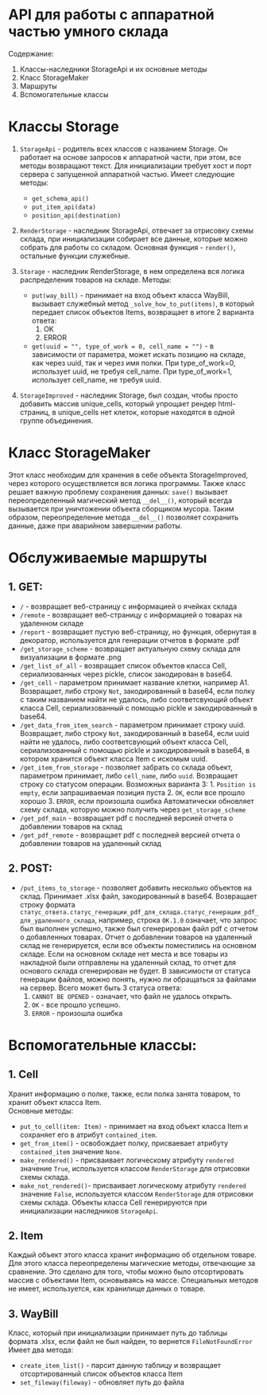 # API для работы с аппаратной частью умного склада
Содержание:  
1. Классы-наследники StorageApi и их основные методы
2. Класс StorageMaker
3. Маршруты
4. Вспомогательные классы
  
  # Классы Storage
  1. `StorageApi` - родитель всех классов с названием Storage. 
  Он работает на основе запросов к аппаратной части, при этом, все методы возвращают текст.
  Для инициализации требует хост и порт сервера с запущенной аппаратной частью.
  Имеет следующие методы:
      * `get_schema_api()`
      * `put_item_api(data)`
      * `position_api(destination)  `
  
  2. `RenderStorage` - наследник StorageApi, отвечает за отрисовку схемы склада, при инициализации собирает все данные, которые можно собрать для работы со складом.
  Основная функция - `render()`, остальные функции служебные. 
 
  3. `Storage` - наследник RenderStorage, в нем определена вся логика распределения товаров на складе.
  Методы:
  
      * `put(way_bill)` - принимает на вход объект класса WayBill, вызывает служебный метод 
      `_solve_how_to_put(items)`, в который передает список объектов Items, возвращает в итоге
      2 варианта ответа:
        1. OK
        2. ERROR  
       * `get(uuid = "", type_of_work = 0, cell_name = "")` - в зависимости от параметра, может искать позицию на складе, как через uuid, так и через имя полки.
       При type_of_work=0, использует uuid, не требуя cell_name.
       При type_of_work=1, использует cell_name, не требуя uuid.  
   4. `StorageImproved` - наследник Storage, был создан, чтобы просто добавить массив unique_cells, 
   который упрощает рендер html-страниц, в unique_cells нет клеток, которые находятся в одной группе объединения.
   # Класс StorageMaker
   Этот класс необходим для хранения в себе объекта StorageImproved, через которого осуществляется вся логика программы.
   Также класс решает важную проблему сохранения данных: `save()` вызывает переопределенный магический метод `__del__()`, который всегда вызывается при уничтожении объекта сборщиком мусора.
   Таким образом, переопределение метода `__del__()` позволяет сохранить данные, даже при аварийном завершении работы. 
   # Обслуживаемые маршруты
   ## 1. GET:
   * `/` - возвращает веб-страницу с информацией о ячейках склада
   * `/remote` - возвращает веб-страницу с информацией о товарах на удаленном складе
   * `/report` - возвращает пустую веб-страницу, но функция, обернутая в декоратор, используется для генерации отчетов в формате .pdf
   * `/get_storage_scheme` - возвращает актуальную схему склада для визуализации в формате .png
   * `/get_list_of_all` - возвращает список объектов класса Cell, сериализованных через pickle, список закодирован в base64.
   * `/get_cell` - параметром принимает название клетки, например A1.
   Возвращает, либо строку `Not`, закодированный в base64, если полку с таким названием найти не удалось, либо соответсвующий объект класса Cell, сериализованный с помощью pickle и закодированный в base64.
   * `/get_data_from_item_search` - параметром принимает строку uuid.
   Возвращает, либо строку `Not`, закодированный в base64, если uuid найти не удалось, либо соответсвующий объект класса Cell, сериализованный с помощью pickle и закодированный в base64, в котором хранится объект класса Item с искомым uuid.
   * `/get_item_from_storage` - позволяет забрать со склада объект, параметром принимает, либо `cell_name`, либо `uuid`.
   Возвращает строку со статусом операции. Возможных варианта 3: 
    1. `Position is empty`, если запрашиваемая позиция пуста
    2. `OK`, если все прошло хорошо
    3. `ERROR`, если произошла ошибка
    Автоматически обновляет схему склада, которую можно получить через `get_storage_scheme`
   * `/get_pdf_main` - возвращает pdf с последней версией отчета о добавлении товаров на склад
   * `/get_pdf_remote` - возвращает pdf с последней версией отчета о добавлении товаров на удаленный склад
   
  ## 2. POST:
  * `/put_items_to_storage` - позволяет добавить несколько объектов на склад. Принимает .xlsx файл, закодированный в base64.
  Возвращает строку формата `статус_ответа.статус_генерации_pdf_для_склада.статус_генерации_pdf_для_удаленного_склада`, например, строка
  `OK.1.0` означает, что запрос был выполнен успешно, также был сгенерирован файл pdf с отчетом о добавленных товарах. 
  Отчет о добавлении товаров на удаленный склад не генерируется, если все объекты поместились на основном складе. 
  Если на основном складе нет места и все товары из накладной были отправлены на удаленный склад, то отчет для основого склада сгенерирован не будет.
  В зависимости от статуса генерации файлов, можно понять, нужно ли обращаться за файлами на сервер.
  Всего может быть 3 статуса ответа:
    1. `CANNOT BE OPENED` - означает, что файл не удалось открыть.
    2. `OK` - все прошло успешно.
    3. `ERROR` - произошла ошибка
    
# Вспомогательные классы:
## 1. Cell
Хранит информацию о полке, также, если полка занята товаром, то хранит объект класса Item.  
Основные методы:
* `put_to_cell(item: Item)` - принимает на вход объект класса Item и сохраняет его в атрибут `contained_item`.
* `get_from_item()` - освобождает полку, присваевает атрибуту `contained_item` значение `None`.
* `make_rendered()` - присваивает логическому атрибуту `rendered` значение `True`, используется классом `RenderStorage` для отрисовки схемы склада.
* `make_not_rendered()`- присваивает логическому атрибуту `rendered` значение `False`, используется классом `RenderStorage` для отрисовки схемы склада.
Объекты класса Cell генерируются при инициализации наследников `StorageApi`. 
## 2. Item
Каждый объект этого класса хранит информацию об отдельном товаре. Для этого класса переопределены магические методы, отвечающие за сравнение.
Это сделано для того, чтобы можно было отсортировать массив с объектами Item, основываясь на массе. Специальных методов не имеет, используется, как хранилище данных о товаре.
## 3. WayBill
Класс, который при инициализации принимает путь до таблицы формата .xlsx, если файл не был найден, то вернется `FileNotFoundError`
Имеет два метода:
* `create_item_list()` - парсит данную таблицу и возвращает отсортированный список объектов класса Item
* `set_fileway(fileway)` - обновляет путь до файла